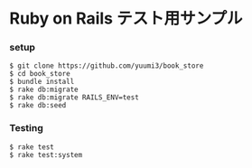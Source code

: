 # Ruby on Rails テスト用サンプル

### setup

```
$ git clone https://github.com/yuumi3/book_store
$ cd book_store
$ bundle install
$ rake db:migrate
$ rake db:migrate RAILS_ENV=test
$ rake db:seed
```

### Testing

```
$ rake test
$ rake test:system
```

